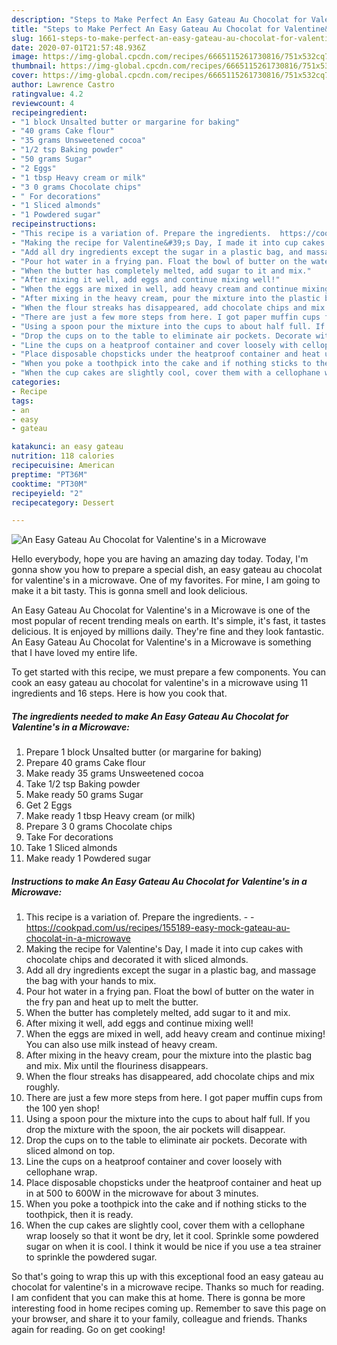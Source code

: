 ```yaml
---
description: "Steps to Make Perfect An Easy Gateau Au Chocolat for Valentine&amp;#39;s in a Microwave"
title: "Steps to Make Perfect An Easy Gateau Au Chocolat for Valentine&amp;#39;s in a Microwave"
slug: 1661-steps-to-make-perfect-an-easy-gateau-au-chocolat-for-valentine-and-39-s-in-a-microwave
date: 2020-07-01T21:57:48.936Z
image: https://img-global.cpcdn.com/recipes/6665115261730816/751x532cq70/an-easy-gateau-au-chocolat-for-valentines-in-a-microwave-recipe-main-photo.jpg
thumbnail: https://img-global.cpcdn.com/recipes/6665115261730816/751x532cq70/an-easy-gateau-au-chocolat-for-valentines-in-a-microwave-recipe-main-photo.jpg
cover: https://img-global.cpcdn.com/recipes/6665115261730816/751x532cq70/an-easy-gateau-au-chocolat-for-valentines-in-a-microwave-recipe-main-photo.jpg
author: Lawrence Castro
ratingvalue: 4.2
reviewcount: 4
recipeingredient:
- "1 block Unsalted butter or margarine for baking"
- "40 grams Cake flour"
- "35 grams Unsweetened cocoa"
- "1/2 tsp Baking powder"
- "50 grams Sugar"
- "2 Eggs"
- "1 tbsp Heavy cream or milk"
- "3 0 grams Chocolate chips"
- " For decorations"
- "1 Sliced almonds"
- "1 Powdered sugar"
recipeinstructions:
- "This recipe is a variation of. Prepare the ingredients.  https://cookpad.com/us/recipes/155189-easy-mock-gateau-au-chocolat-in-a-microwave"
- "Making the recipe for Valentine&#39;s Day, I made it into cup cakes with chocolate chips and decorated it with sliced almonds."
- "Add all dry ingredients except the sugar in a plastic bag, and massage the bag with your hands to mix."
- "Pour hot water in a frying pan. Float the bowl of butter on the water in the fry pan and heat up to melt the butter."
- "When the butter has completely melted, add sugar to it and mix."
- "After mixing it well, add eggs and continue mixing well!"
- "When the eggs are mixed in well, add heavy cream and continue mixing! You can also use milk instead of heavy cream."
- "After mixing in the heavy cream, pour the mixture into the plastic bag and mix. Mix until the flouriness disappears."
- "When the flour streaks has disappeared, add chocolate chips and mix roughly."
- "There are just a few more steps from here. I got paper muffin cups from the 100 yen shop!"
- "Using a spoon pour the mixture into the cups to about half full. If you drop the mixture with the spoon, the air pockets will disappear."
- "Drop the cups on to the table to eliminate air pockets. Decorate with sliced almond on top."
- "Line the cups on a heatproof container and cover loosely with cellophane wrap."
- "Place disposable chopsticks under the heatproof container and heat up in at 500 to 600W in the microwave for about 3 minutes."
- "When you poke a toothpick into the cake and if nothing sticks to the toothpick, then it is ready."
- "When the cup cakes are slightly cool, cover them with a cellophane wrap loosely so that it wont be dry, let it cool. Sprinkle some powdered sugar on when it is cool. I think it would be nice if you use a tea strainer to sprinkle the powdered sugar."
categories:
- Recipe
tags:
- an
- easy
- gateau

katakunci: an easy gateau 
nutrition: 118 calories
recipecuisine: American
preptime: "PT36M"
cooktime: "PT30M"
recipeyield: "2"
recipecategory: Dessert

---
```



![An Easy Gateau Au Chocolat for Valentine&#39;s in a Microwave](https://img-global.cpcdn.com/recipes/6665115261730816/751x532cq70/an-easy-gateau-au-chocolat-for-valentines-in-a-microwave-recipe-main-photo.jpg)

Hello everybody, hope you are having an amazing day today. Today, I'm gonna show you how to prepare a special dish, an easy gateau au chocolat for valentine&#39;s in a microwave. One of my favorites. For mine, I am going to make it a bit tasty. This is gonna smell and look delicious.

An Easy Gateau Au Chocolat for Valentine&#39;s in a Microwave is one of the most popular of recent trending meals on earth. It's simple, it's fast, it tastes delicious. It is enjoyed by millions daily. They're fine and they look fantastic. An Easy Gateau Au Chocolat for Valentine&#39;s in a Microwave is something that I have loved my entire life.




To get started with this recipe, we must prepare a few components. You can cook an easy gateau au chocolat for valentine&#39;s in a microwave using 11 ingredients and 16 steps. Here is how you cook that.

<!--inarticleads1-->

##### The ingredients needed to make An Easy Gateau Au Chocolat for Valentine&#39;s in a Microwave:

1. Prepare 1 block Unsalted butter (or margarine for baking)
1. Prepare 40 grams Cake flour
1. Make ready 35 grams Unsweetened cocoa
1. Take 1/2 tsp Baking powder
1. Make ready 50 grams Sugar
1. Get 2 Eggs
1. Make ready 1 tbsp Heavy cream (or milk)
1. Prepare 3 0 grams Chocolate chips
1. Take  For decorations
1. Take 1 Sliced almonds
1. Make ready 1 Powdered sugar




<!--inarticleads2-->

##### Instructions to make An Easy Gateau Au Chocolat for Valentine&#39;s in a Microwave:

1. This recipe is a variation of. Prepare the ingredients. -  - https://cookpad.com/us/recipes/155189-easy-mock-gateau-au-chocolat-in-a-microwave
1. Making the recipe for Valentine&#39;s Day, I made it into cup cakes with chocolate chips and decorated it with sliced almonds.
1. Add all dry ingredients except the sugar in a plastic bag, and massage the bag with your hands to mix.
1. Pour hot water in a frying pan. Float the bowl of butter on the water in the fry pan and heat up to melt the butter.
1. When the butter has completely melted, add sugar to it and mix.
1. After mixing it well, add eggs and continue mixing well!
1. When the eggs are mixed in well, add heavy cream and continue mixing! You can also use milk instead of heavy cream.
1. After mixing in the heavy cream, pour the mixture into the plastic bag and mix. Mix until the flouriness disappears.
1. When the flour streaks has disappeared, add chocolate chips and mix roughly.
1. There are just a few more steps from here. I got paper muffin cups from the 100 yen shop!
1. Using a spoon pour the mixture into the cups to about half full. If you drop the mixture with the spoon, the air pockets will disappear.
1. Drop the cups on to the table to eliminate air pockets. Decorate with sliced almond on top.
1. Line the cups on a heatproof container and cover loosely with cellophane wrap.
1. Place disposable chopsticks under the heatproof container and heat up in at 500 to 600W in the microwave for about 3 minutes.
1. When you poke a toothpick into the cake and if nothing sticks to the toothpick, then it is ready.
1. When the cup cakes are slightly cool, cover them with a cellophane wrap loosely so that it wont be dry, let it cool. Sprinkle some powdered sugar on when it is cool. I think it would be nice if you use a tea strainer to sprinkle the powdered sugar.




So that's going to wrap this up with this exceptional food an easy gateau au chocolat for valentine&#39;s in a microwave recipe. Thanks so much for reading. I am confident that you can make this at home. There is gonna be more interesting food in home recipes coming up. Remember to save this page on your browser, and share it to your family, colleague and friends. Thanks again for reading. Go on get cooking!
